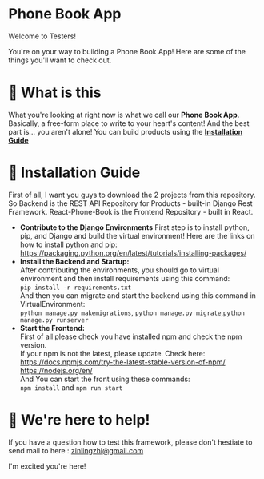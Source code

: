 # Phone Book App
Welcome to Testers! 

You're on your way to building a Phone Book App! Here are some of the things you'll want to check out.

# 📝 What is this

What you're looking at right now is what we call our **Phone Book App**. Basically, a free-form place to write to your heart's content! And the best part is... you aren't alone! You can build products using the **[Installation Guide](https://docs.readme.com/docs/suggested-edits)** 

# 🚦 Installation Guide

First of all, I want you guys to download the 2 projects from this repository. So Backend is the REST API Repository for Products - built-in Django Rest Framework. React-Phone-Book is the Frontend Repository - built in React.

- **Contribute to the Django Environments** First step is to install python, pip, and Django and build the virtual environment! Here are the links on how to install python and pip: <https://packaging.python.org/en/latest/tutorials/installing-packages/>
- **Install the Backend and Startup:**  
  After contributing the environments,  you should go to virtual environment and then install requirements using this command:  
  `pip install -r requirements.txt`  
  And then you can migrate and start the backend using this command in VirtualEnvironment:  
  `python manage.py makemigrations`, `python manage.py migrate`,`python manage.py runserver`
- **Start the Frontend:**  
  First of all please check you have installed npm and check the npm version.  
  If your npm is not the latest, please update. Check here: <https://docs.npmjs.com/try-the-latest-stable-version-of-npm/> <https://nodejs.org/en/>  
  And You can start the front using these commands:  
  `npm install` and `npm run start`

# 💬 We're here to help!

If you have a question how to test this framework, please don't hestiate to send mail to here : zinlingzhi@gmail.com

I'm excited you're here!